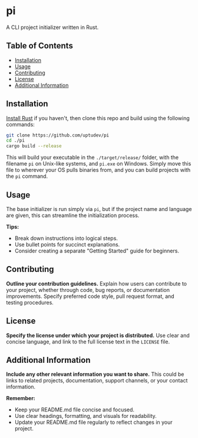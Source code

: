 # pi 

A CLI project initializer written in Rust.

## Table of Contents

* [Installation](#installation)
* [Usage](#usage)
* [Contributing](#contributing)
* [License](#license)
* [Additional Information](#additional-information)

## Installation

[Install Rust](https://www.rust-lang.org/tools/install) if you haven't, then clone this repo and build using the following commands:

```bash
git clone https://github.com/uptudev/pi
cd ./pi
cargo build --release
```

This will build your executable in the `./target/release/` folder, with the filename `pi` on Unix-like systems, and `pi.exe` on Windows. Simply move this file to wherever your OS pulls binaries from, and you can build projects with the `pi` command.

## Usage

The base initializer is run simply via `pi`, but if the project name and language are given, this can streamline the initialization process.

**Tips:**

* Break down instructions into logical steps.
* Use bullet points for succinct explanations.
* Consider creating a separate "Getting Started" guide for beginners.

## Contributing

**Outline your contribution guidelines.** Explain how users can contribute to your project, whether through code, bug reports, or documentation improvements. Specify preferred code style, pull request format, and testing procedures.

## License

**Specify the license under which your project is distributed.** Use clear and concise language, and link to the full license text in the `LICENSE` file.

## Additional Information

**Include any other relevant information you want to share.** This could be links to related projects, documentation, support channels, or your contact information.

**Remember:**

* Keep your README.md file concise and focused.
* Use clear headings, formatting, and visuals for readability.
* Update your README.md file regularly to reflect changes in your project.

